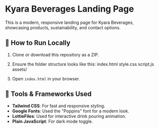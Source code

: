# Kyara Beverages Landing Page

This is a modern, responsive landing page for Kyara Beverages, showcasing products, sustainability, and contact options.

## 🔧 How to Run Locally

1. Clone or download this repository as a ZIP.
2. Ensure the folder structure looks like this:
index.html
style.css
script.js
assets/

3. Open `index.html` in your browser.

## 🧰 Tools & Frameworks Used

- **Tailwind CSS**: For fast and responsive styling.
- **Google Fonts**: Used the "Poppins" font for a modern look.
- **LottieFiles**: Used for interactive drink pouring animation.
- **Plain JavaScript**: For dark mode toggle.


